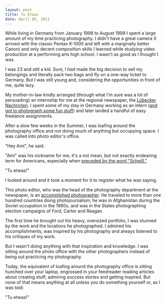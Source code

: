 ```yaml
---
layout: post
title: Tu Etwas
date: April 05, 2011
--- 
```


While living in Germany from January 1998 to August 1999 I spent a large amount of my time practicing photography. I didn't have a great camera (I arrived with the classic Pentax K-1000 and left with a marginally better Canon) and only decent composition skills I learned while studying video production at a performing arts high school. I wasn't as good as I thought I was.

I was 23 and still a kid. Sure, I *had* made the big decision to sell my belongings and literally pack two bags and fly on a one-way ticket to Germany. But I was still young and, considering the opportunities in front of me, quite lazy. 

My mother-in-law kindly arranged (through what I'm sure was a lot of persuading) an internship for me at the regional newspaper, the [L&uuml;becker Nachricten](http://www.ln-online.de/). I spent some of my stay in Germany working as an intern ([and got to photograph some fun stuff][1]) and later landed a handful of easy freelance assignments.

After a slow few weeks in the Summer, I was loafing around the photography office and not doing much of anything but occupying space. I was called into photo editor's office.

"Hey Ami", he said.

"Ami" was his nickname for me; it's a not mean, but not exactly endearing term for Americans, especially when [preceded by the word "Scheiß."](http://www.urbandictionary.com/define.php?term=scheiss%20ami)

"Tu etwas!"

I looked around and it took a moment for it to register what he was saying.

This photo editor, who was the head of the photography department at the newspaper, is an [accomplished photographer](http://www.hourtifoto.de/galerie.php). He traveled to more than one hundred countries doing photojournalism; he was in Afghanistan during the Soviet occupation in the 1980s, and was in the States photographing election campaigns of Ford, Carter and Reagan. 

The first time he brought out his heavy, oversized portfolio, I was stunned by the work and the locations he photographed. I admired his accomplishments, was inspired by his photography and always listened to his critiques of my work.

But I wasn't doing anything with that inspiration and knowledge. I was sitting around the photo office with the other photographers instead of being out practicing my photography.

Today, the equivalent of loafing around the photography office is sitting hunched over your laptop, engrossed in your feedreader reading articles about creating stuff, admiring success stories and getting inspired. But none of that means anything at all unless you do something yourself or, as I was told:

"Tu etwas!" 

[1]: http://www.flickr.com/photos/sandw/sets/237862/with/3274358/ "Small sampling of photos from Germany"